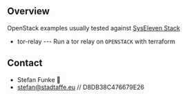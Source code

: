## Overview
OpenStack examples usually tested against [SysEleven Stack](https://www.syseleven.de/syseleven-stack/)

* tor-relay --- Run a tor relay on ``OPENSTACK`` with terraform

## Contact
* Stefan Funke :dromedary_camel:
* stefan@stadtaffe.eu // D8DB38C476679E26

